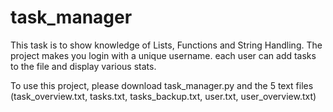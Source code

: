 # task_manager
This task is to show knowledge of Lists, Functions and String Handling.
The project makes you login with a unique username. each user can add tasks to the file and display various stats.

To use this project, please download task_manager.py and the 5 text files (task_overview.txt, tasks.txt, tasks_backup.txt, user.txt, user_overview.txt)
